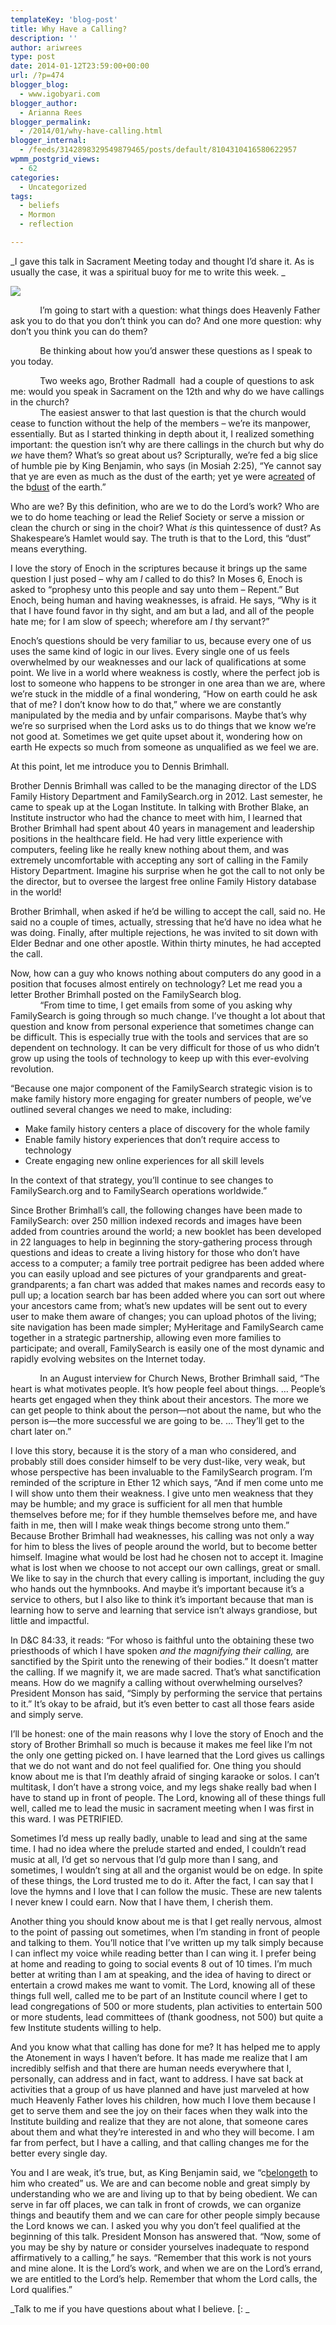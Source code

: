```yaml
---
templateKey: 'blog-post'
title: Why Have a Calling?
description: ''
author: ariwrees
type: post
date: 2014-01-12T23:59:00+00:00
url: /?p=474
blogger_blog:
  - www.igobyari.com
blogger_author:
  - Arianna Rees
blogger_permalink:
  - /2014/01/why-have-calling.html
blogger_internal:
  - /feeds/3142898329549879465/posts/default/8104310416580622957
wpmm_postgrid_views:
  - 62
categories:
  - Uncategorized
tags:
  - beliefs
  - Mormon
  - reflection

---
```

_I gave this talk in Sacrament Meeting today and thought I’d share it. As is usually the case, it was a spiritual buoy for me to write this week. _

[![](https://www.igobyari.com/wp-content/uploads/2014/01/e1b14a77d7491c70d30753f98ec2d13c.jpg)](https://www.igobyari.com/wp-content/uploads/2014/01/e1b14a77d7491c70d30753f98ec2d13c.jpg)

            I’m going to start with a question: what things does Heavenly Father ask you to do that you don’t think you can do? And one more question: why don’t you think you can do them? 

            Be thinking about how you’d answer these questions as I speak to you today.

            Two weeks ago, Brother Radmall  had a couple of questions to ask me: would you speak in Sacrament on the 12th and why do we have callings in the church?  
            The easiest answer to that last question is that the church would cease to function without the help of the members – we’re its manpower, essentially. But as I started thinking in depth about it, I realized something important: the question isn’t why are there callings in the church but why do _we_ have them? What’s so great about us? Scripturally, we’re fed a big slice of humble pie by King Benjamin, who says (in Mosiah 2:25), “Ye cannot say that ye are even as much as the dust of the earth; yet ye were a[created](http://www.lds.org/scriptures/bofm/mosiah/2?lang=eng) of the b[dust](http://www.lds.org/scriptures/bofm/mosiah/2?lang=eng) of the earth.”

Who are we? By this definition, who are we to do the Lord’s work? Who are we to do home teaching or lead the Relief Society or serve a mission or clean the church or sing in the choir? What _is_ this quintessence of dust? As Shakespeare’s Hamlet would say. The truth is that to the Lord, this “dust” means everything.

I love the story of Enoch in the scriptures because it brings up the same question I just posed – why  am _I_ called to do this? In Moses 6, Enoch is asked to “prophesy unto this people and say unto them – Repent.” But Enoch, being human and having weaknesses, is afraid. He says, “Why is it that I have found favor in thy sight, and am but a lad, and all of the people hate me; for I am slow of speech; wherefore am _I_ thy servant?”

Enoch’s questions should be very familiar to us, because every one of us uses the same kind of logic in our lives. Every single one of us feels overwhelmed by our weaknesses and our lack of qualifications at some point. We live in a world where weakness is costly, where the perfect job is lost to someone who happens to be stronger in one area than we are, where we’re stuck in the middle of a final wondering, “How on earth could he ask that of me? I don’t know how to do that,” where we are constantly manipulated by the media and by unfair comparisons. Maybe that’s why we’re so surprised when the Lord asks us to do things that we know we’re not good at. Sometimes we get quite upset about it, wondering how on earth He expects so much from someone as unqualified as we feel we are.

At this point, let me introduce you to Dennis Brimhall.

Brother Dennis Brimhall was called to be the managing director of the LDS Family History Department and FamilySearch.org in 2012. Last semester, he came to speak up at the Logan Institute. In talking with Brother Blake, an Institute instructor who had the chance to meet with him, I learned that Brother Brimhall had spent about 40 years in management and leadership positions in the healthcare field. He had very little experience with computers, feeling like he really knew nothing about them, and was extremely uncomfortable with accepting any sort of calling in the Family History Department. Imagine his surprise when he got the call to not only be the director, but to oversee the largest free online Family History database in the world!

Brother Brimhall, when asked if he’d be willing to accept the call, said no. He said no a couple of times, actually, stressing that he’d have no idea what he was doing. Finally, after multiple rejections, he was invited to sit down with Elder Bednar and one other apostle. Within thirty minutes, he had accepted the call.

Now, how can a guy who knows nothing about computers do any good in a position that focuses almost entirely on technology? Let me read you a letter Brother Brimhall posted on the FamilySearch blog.  
            “From time to time, I get emails from some of you asking why FamilySearch is going through so much change. I’ve thought a lot about that question and know from personal experience that sometimes change can be difficult. This is especially true with the tools and services that are so dependent on technology. It can be very difficult for those of us who didn’t grow up using the tools of technology to keep up with this ever-evolving revolution.

“Because one major component of the FamilySearch strategic vision is to make family history more engaging for greater numbers of people, we’ve outlined several changes we need to make, including:

*   Make family history centers a place of discovery for the whole family
*   Enable family history experiences that don’t require access to technology
*   Create engaging new online experiences for all skill levels

In the context of that strategy, you’ll continue to see changes to FamilySearch.org and to FamilySearch operations worldwide.”

Since Brother Brimhall’s call, the following changes have been made to FamilySearch: over 250 million indexed records and images have been added from countries around the world; a new booklet has been developed in 22 languages to help in beginning the story-gathering process through questions and ideas to create a living history for those who don’t have access to a computer; a family tree portrait pedigree has been added where you can easily upload and see pictures of your grandparents and great-grandparents; a fan chart was added that makes names and records easy to pull up; a location search bar has been added where you can sort out where your ancestors came from; what’s new updates will be sent out to every user to make them aware of changes; you can upload photos of the living; site navigation has been made simpler; MyHeritage and FamilySearch came together in a strategic partnership, allowing even more families to participate; and overall, FamilySearch is easily one of the most dynamic and rapidly evolving websites on the Internet today.

            In an August interview for Church News, Brother Brimhall said, “The heart is what motivates people. It’s how people feel about things. … People’s hearts get engaged when they think about their ancestors. The more we can get people to think about the person—not about the name, but who the person is—the more successful we are going to be. … They’ll get to the chart later on.”

I love this story, because it is the story of a man who considered, and probably still does consider himself to be very dust-like, very weak, but whose perspective has been invaluable to the FamilySearch program. I’m reminded of the scripture in Ether 12 which says, “And if men come unto me I will show unto them their weakness. I give unto men weakness that they may be humble; and my grace is sufficient for all men that humble themselves before me; for if they humble themselves before me, and have faith in me, then will I make weak things become strong unto them.” Because Brother Brimhall had weaknesses, his calling was not only a way for him to bless the lives of people around the world, but to become better himself. Imagine what would be lost had he chosen not to accept it. Imagine what is lost when we choose to not accept our own callings, great or small. We like to say in the church that every calling is important, including the guy who hands out the hymnbooks. And maybe it’s important because it’s a service to others, but I also like to think it’s important because that man is learning how to serve and learning that service isn’t always grandiose, but little and impactful.

In D&C 84:33, it reads: “For whoso is faithful unto the obtaining these two priesthoods of which I have spoken _and the magnifying their calling,_ are sanctified by the Spirit unto the renewing of their bodies.” It doesn’t matter the calling. If we magnify it, we are made sacred. That’s what sanctification means. How do we magnify a calling without overwhelming ourselves? President Monson has said, “Simply by performing the service that pertains to it.” It’s okay to be afraid, but it’s even better to cast all those fears aside and simply serve.

I’ll be honest: one of the main reasons why I love the story of Enoch and the story of Brother Brimhall so much is because it makes me feel like I’m not the only one getting picked on. I have learned that the Lord gives us callings that we do not want and do not feel qualified for. One thing you should know about me is that I’m deathly afraid of singing karaoke or solos. I can’t multitask, I don’t have a strong voice, and my legs shake really bad when I have to stand up in front of people. The Lord, knowing all of these things full well, called me to lead the music in sacrament meeting when I was first in this ward. I was PETRIFIED.

Sometimes I’d mess up really badly, unable to lead and sing at the same time. I had no idea where the prelude started and ended, I couldn’t read music at all, I’d get so nervous that I’d gulp more than I sang, and sometimes, I wouldn’t sing at all and the organist would be on edge. In spite of these things, the Lord trusted me to do it. After the fact, I can say that I love the hymns and I love that I can follow the music. These are new talents I never knew I could earn. Now that I have them, I cherish them.

Another thing you should know about me is that I get really nervous, almost to the point of passing out sometimes, when I’m standing in front of people and talking to them. You’ll notice that I’ve written up my talk simply because I can inflect my voice while reading better than I can wing it. I prefer being at home and reading to going to social events 8 out of 10 times. I’m much better at writing than I am at speaking, and the idea of having to direct or entertain a crowd makes me want to vomit. The Lord, knowing all of these things full well, called me to be part of an Institute council where I get to lead congregations of 500 or more students, plan activities to entertain 500 or more students, lead committees of (thank goodness, not 500) but quite a few Institute students willing to help. 

And you know what that calling has done for me? It has helped me to apply the Atonement in ways I haven’t before. It has made me realize that I am incredibly selfish and that there are human needs everywhere that I, personally, can address and in fact, want to address. I have sat back at activities that a group of us have planned and have just marveled at how much Heavenly Father loves his children, how much I love them because I get to serve them and see the joy on their faces when they walk into the Institute building and realize that they are not alone, that someone cares about them and what they’re interested in and who they will become. I am far from perfect, but I have a calling, and that calling changes me for the better every single day.  

You and I are weak, it’s true, but, as King Benjamin said, we “c[belongeth](http://www.lds.org/scriptures/bofm/mosiah/2?lang=eng) to him who created” us. We are and can become noble and great simply by understanding who we are and living up to that by being obedient. We can serve in far off places, we can talk in front of crowds, we can organize things and beautify them and we can care for other people simply because the Lord knows we can. I asked you why you don’t feel qualified at the beginning of this talk. President Monson has answered that. “Now, some of you may be shy by nature or consider yourselves inadequate to respond affirmatively to a calling,” he says. “Remember that this work is not yours and mine alone. It is the Lord’s work, and when we are on the Lord’s errand, we are entitled to the Lord’s help. Remember that whom the Lord calls, the Lord qualifies.”

_Talk to me if you have questions about what I believe. \[: _